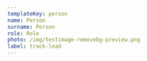 ```yaml
---
templateKey: person
name: Person
surname: Person
role: Role
photo: /img/testimage-removebg-preview.png
label: track-lead
---
```

